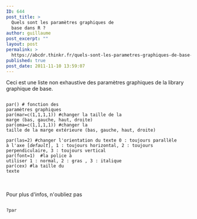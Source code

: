 ```yaml
---
ID: 644
post_title: >
  Quels sont les paramètres graphiques de
  base dans R ?
author: guillaume
post_excerpt: ""
layout: post
permalink: >
  https://abcdr.thinkr.fr/quels-sont-les-parametres-graphiques-de-base-dans-r/
published: true
post_date: 2011-11-10 13:59:07
---
```

Ceci est une liste non exhaustive des paramètres graphiques de la library graphique de base. <pre><code><br />par() # fonction des paramètres graphiques<br />par(mar=c(1,1,1,1)) #changer la taille de la marge (bas, gauche, haut, droite)<br />par(oma=c(1,1,1,1)) #changer la taille de la marge extérieure (bas, gauche, haut, droite) <br />par(las=2) #changer l'orientation du texte 0 : toujours parallèle à l'axe [<em>default</em>], 1 : toujours horizontal, 2 : toujours perpendiculaire, 3 : toujours vertical<br />par(font=1)  #la police à utiliser 1 : normal, 2 : gras , 3 : italique<br />par(cex) #la taille du texte<br /></code></pre> <br /><br />Pour plus d'infos, n'oubliez pas<br /> <pre><code><br />?par<br /> </code></pre>